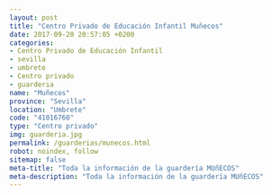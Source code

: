```yaml
---
layout: post
title: "Centro Privado de Educación Infantil Muñecos"
date: 2017-09-20 20:57:05 +0200
categories:
- Centro Privado de Educación Infantil
- sevilla
- umbrete
- Centro privado
- guarderia
name: "Muñecos"
province: "Sevilla"
location: "Umbrete"
code: "41016760"
type: "Centro privado"
img: guarderia.jpg
permalink: /guarderias/munecos.html
robot: noindex, follow
sitemap: false
meta-title: "Toda la información de la guardería MUñECOS"
meta-description: "Toda la información de la guardería MUñECOS"
---
```

